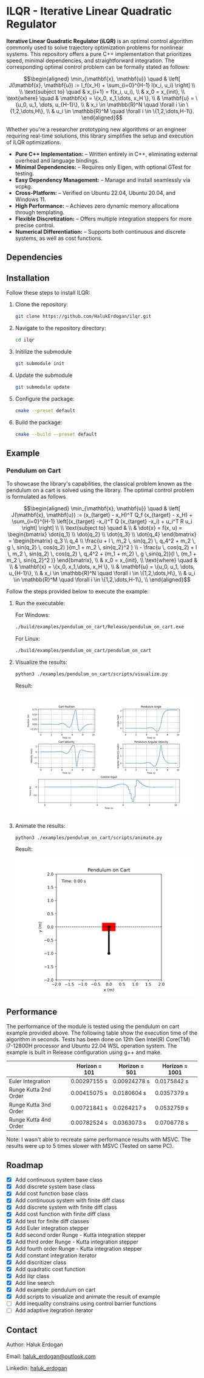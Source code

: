 # ILQR - Iterative Linear Quadratic Regulator

**Iterative Linear Quadratic Regulator (iLQR)** is an optimal control algorithm commonly used to solve trajectory optimization problems for nonlinear systems. This repository offers a pure C++ implementation that prioritizes speed, minimal dependencies, and straightforward integration. The corresponding optimal control problem can be formally stated as follows:

```math
\begin{aligned}
 \min_{\mathbf{x}, \mathbf{u}} \quad & \left[ J(\mathbf{x}, \mathbf{u}) := l_f(x_H) + \sum_{i=0}^{H-1} l(x_i, u_i) \right] \\
 \\
\text{subject to} \quad & x_{i+1} = f(x_i, u_i), 
\\
& x_0 = x_{init},
\\
\text{where} \quad & \mathbf{x} = \{x_0, x_1,\dots, x_H \}, \\
& \mathbf{u} = \{u_0, u_1, \dots, u_{H-1}\}, \\
& x_i \in \mathbb{R}^N \quad \forall i \in \{1,2,\dots,H\}, \\
& u_i \in \mathbb{R}^M \quad \forall i \in \{1,2,\dots,H-1\}.
\end{aligned}
```

Whether you're a researcher prototyping new algorithms or an engineer requiring real-time solutions, this library simplifies the setup and execution of iLQR optimizations.
- **Pure C++ Implementation:** – Written entirely in C++, eliminating external overhead and language bindings.
- **Minimal Dependencies:** – Requires only Eigen, with optional GTest for testing.
- **Easy Dependency Management:** –  Manage and install seamlessly via vcpkg.
- **Cross-Platform:** – Verified on Ubuntu 22.04, Ubuntu 20.04, and Windows 11.
- **High Performance:** – Achieves zero dynamic memory allocations through templating.
- **Flexible Discretization:** – Offers multiple integration steppers for more precise control.
- **Numerical Differentiation:** – Supports both continuous and discrete systems, as well as cost functions.

## Dependencies

## Installation

Follow these steps to install ILQR:

1. Clone the repository:
    ```bash
    git clone https://github.com/HalukErdogan/ilqr.git
    ```

2. Navigate to the repository directory:
    ```bash
    cd ilqr
    ```

3. Initilize the submodule
    ```bash
    git submodule init
    ```
4. Update the submodule
    ```bash
    git submodule update
    ```

5. Configure the package:
    ```bash
    cmake --preset default
    ```

6. Build the package:
 
    ```bash
   cmake --build --preset default
    ```

## Example

### Pendulum on Cart
To showcase the library's capabilities, the classical problem known as the pendulum on a cart is solved using the library. The optimal control problem is formulated as follows

```math
\begin{aligned}
 \min_{\mathbf{x}, \mathbf{u}} \quad & \left[ J(\mathbf{x}, \mathbf{u}) := (x_{target} - x_H)^T Q_f (x_{target} - x_H)  + \sum_{i=0}^{H-1} \left[(x_{target} -x_i)^T  Q  (x_{target} -x_i) + u_i^T R u_i \right] \right] \\
 \\
\text{subject to} \quad & \\
& \dot{x} = f(x, u) = 
    \begin{bmatrix}
        \dot{q_1} \\
        \dot{q_2} \\
        \dot{q_3} \\
        \dot{q_4}
    \end{bmatrix} =
    \begin{bmatrix} 
		q_3 \\
        q_4 \\
		\frac{u + l \, m_2 \, sin(q_2) \, q_4^2 + m_2 \, g \, sin(q_2) \, cos(q_2) }{m_1 + m_2 \, sin{q_2}^2 } \\
        - \frac{u \, cos(q_2) + l \, m_2 \, sin(q_2) \, cos(q_2) \, q_4^2 +  (m_1 + m_2) \, g \,sin(q_2)}{l \, (m_1 + m_2 \, sin{q_2}^2 )}
	\end{bmatrix}, 
\\
& x_0 = x_{init}, 
\\
\text{where} \quad & \\
& \mathbf{x} = \{x_0, x_1,\dots, x_H \}, \\
& \mathbf{u} = \{u_0, u_1, \dots, u_{H-1}\}, \\
& x_i \in \mathbb{R}^N \quad \forall i \in \{1,2,\dots,H\}, \\
& u_i \in \mathbb{R}^M \quad \forall i \in \{1,2,\dots,H-1\}, \\
\end{aligned}
```

Follow the steps provided below to execute the example:

1. Run the executable:

    For Windows:
    ```bash
    ./build/examples/pendulum_on_cart/Release/pendulum_on_cart.exe
    ```
    For Linux:
    ```bash
    ./build/examples/pendulum_on_cart/pendulum_on_cart
    ```
2. Visualize the results:
    ```bash
    python3 ./examples/pendulum_on_cart/scripts/visualize.py
    ```
   Result:

   ![](examples/pendulum_on_cart/plot/pendulum_on_cart.png)

3. Animate the results:
    ```bash
    python3 ./examples/pendulum_on_cart/scripts/animate.py
    ```
   
   Result:

   ![](examples/pendulum_on_cart/gif/pendulum_on_cart.gif)

## Performance

The performance of the module is tested using the pendulum on cart example provided above. The following table show the execution time of the algorithm in seconds. Tests has been done on 12th Gen Intel(R) Core(TM) i7-12800H processor and Ubuntu 22.04 WSL operation system. The example is built in Release configuration using g++ and make.


|                          | Horizon = 101 | Horizon = 501 | Horizon = 1001|
|--------------------------|---------------|---------------|---------------|
| Euler Integration        | 0.00297155 s  | 0.00924278 s  | 0.0175842 s   |
| Runge Kutta 2nd Order    | 0.00415075 s  | 0.0180604 s   | 0.0357379 s   |
| Runge Kutta 3nd Order    | 0.00721841 s  | 0.0264217 s   | 0.0532759 s   |
| Runge Kutta 4nd Order    | 0.00782524 s  | 0.0363073 s   | 0.0706778 s   |

Note: I wasn't able to recreate same performance results with MSVC. The results were up to 5 times slower with MSVC (Tested on same PC).

## Roadmap

- [x] Add continuous system base class
- [x] Add discrete system base class
- [x] Add cost function base class
- [x] Add continuous system with finite diff class
- [x] Add discrete system with finite diff class
- [x] Add cost function with finite diff class
- [x] Add test for finite diff classes
- [x] Add Euler integration stepper
- [x] Add second order Runge - Kutta integration stepper
- [x] Add third order Runge - Kutta integration stepper
- [x] Add fourth order Runge - Kutta integration stepper
- [x] Add constant integration iterator
- [x] Add discritizer class
- [x] Add quadratic cost function
- [x] Add ilqr class
- [x] Add line search
- [x] Add example: pendulum on cart
- [x] Add scripts to visualize and animate the result of example
- [ ] Add inequality constrains using control barrier functions
- [ ] Add adaptive itegration iterator

## Contact

Author: Haluk Erdogan

Email: haluk_erdogan@outlook.com

Linkedin: [haluk_erdogan](https://www.linkedin.com/in/halukerdogan/)
